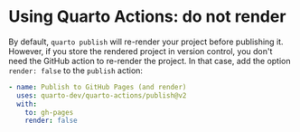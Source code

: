 # Using Quarto Actions: do not render

By default, `quarto publish` will re-render your project before publishing it.
However, if you store the rendered project in version control, you don't need
the GitHub action to re-render the project. In that case, add the option `render: false`
to the `publish` action:

```yaml
- name: Publish to GitHub Pages (and render)
  uses: quarto-dev/quarto-actions/publish@v2
  with:
    to: gh-pages
    render: false
```

